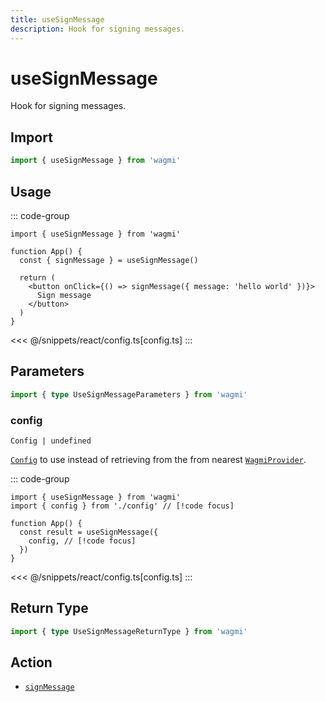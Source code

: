 ```yaml
---
title: useSignMessage
description: Hook for signing messages.
---
```


<script setup>
const packageName = 'wagmi'
const actionName = 'signMessage'
const typeName = 'SignMessage'
const mutate = 'signMessage'
const TData = 'SignMessageData'
const TError = 'SignMessageErrorType'
const TVariables = 'SignMessageVariables'
</script>

# useSignMessage

Hook for signing messages.

## Import

```ts
import { useSignMessage } from 'wagmi'
```

## Usage

::: code-group
```tsx [index.tsx]
import { useSignMessage } from 'wagmi'

function App() {
  const { signMessage } = useSignMessage()

  return (
    <button onClick={() => signMessage({ message: 'hello world' })}>
      Sign message
    </button>
  )
}
```
<<< @/snippets/react/config.ts[config.ts]
:::

## Parameters

```ts
import { type UseSignMessageParameters } from 'wagmi'
```

### config

`Config | undefined`

[`Config`](/react/api/createConfig#config) to use instead of retrieving from the from nearest [`WagmiProvider`](/react/WagmiProvider).

::: code-group
```tsx [index.tsx]
import { useSignMessage } from 'wagmi'
import { config } from './config' // [!code focus]

function App() {
  const result = useSignMessage({
    config, // [!code focus]
  })
}
```
<<< @/snippets/react/config.ts[config.ts]
:::

<!--@include: @shared/mutation-options.md-->

## Return Type

```ts
import { type UseSignMessageReturnType } from 'wagmi'
```

<!--@include: @shared/mutation-result.md-->

<!--@include: @shared/mutation-imports.md-->

## Action

- [`signMessage`](/core/api/actions/signMessage)
